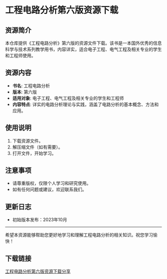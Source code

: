 # 工程电路分析第六版资源下载

## 资源简介

本仓库提供《工程电路分析》第六版的资源文件下载。该书是一本国外优秀的信息科学与技术系列教学用书，内容详实，适合电子工程、电气工程及相关专业的学生和工程师使用。

## 资源内容

- **书名**: 工程电路分析
- **版本**: 第六版
- **适用对象**: 电子工程、电气工程及相关专业的学生和工程师
- **内容特点**: 详实的电路分析理论与实践，涵盖了电路分析的基本概念、方法和应用。

## 使用说明

1. 下载资源文件。
2. 解压缩文件（如有需要）。
3. 打开文件，开始学习。

## 注意事项

- 请尊重版权，仅限个人学习和研究使用。
- 如有任何问题或建议，欢迎联系我们。

## 更新日志

- 初始版本发布：2023年10月

---

希望本资源能够帮助您更好地学习和理解工程电路分析的相关知识。祝您学习愉快！

## 下载链接

[工程电路分析第六版资源下载分享](https://pan.quark.cn/s/985f845b64ab)
